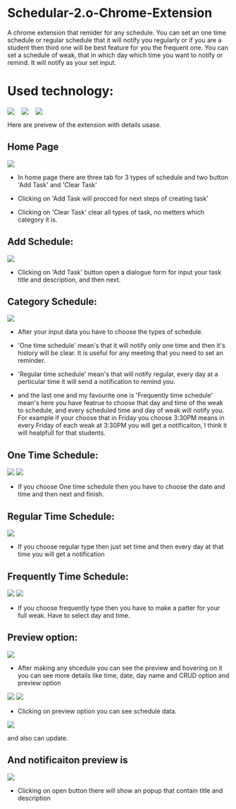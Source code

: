 # Schedular-2.o-Chrome-Extension

A chrome extension that remider for any schedule. You can set an one time schedule or regular schedule that it will notify you regularly or if you are a student then third one will be best feature for you the frequent one. You can set a schedule of weak, that in which day which time you want to notify or remind. It will notify as your set input.

<h1>Used technology:</h1>
<p>
  <span>
    <img src="https://skillicons.dev/icons?i=html" align="center">
  </span>
  &nbsp;&nbsp;
  <span>
    <img src="https://skillicons.dev/icons?i=css" align="center">
  </span>
   &nbsp;&nbsp;
  <span>
    <img src="https://skillicons.dev/icons?i=js" align="center">
  </span>
   &nbsp;&nbsp;
</p

Here are preivew of the extension with details usase.

## Home Page
  <img src="https://raw.githubusercontent.com/developerHub01/Schedular-2.o-Chrome-Extension/main/PreviewImages/home.png">

  - In home page there are three tab for 3 types of schedule and two button 'Add Task' and 'Clear Task'

  - Clicking on 'Add Task will procced for next steps of creating task'

  - Clicking on 'Clear Task' clear all types of task, no metters which category it is.

## Add Schedule:
  <img src="https://raw.githubusercontent.com/developerHub01/Schedular-2.o-Chrome-Extension/main/PreviewImages/add.png">

  - Clicking on 'Add Task' button open a dialogue form for input your task title and description, and then next.

## Category Schedule:
  <img src="https://raw.githubusercontent.com/developerHub01/Schedular-2.o-Chrome-Extension/main/PreviewImages/category.png">

  - After your input data you have to choose the types of schedule. 

  - 'One time schedule' mean's that it will notify only one time and then it's history will be clear. It is useful for any meeting that you need to set an reminder.
  
  - 'Regular time schedule' mean's that will notify regular, every day at a perticular time it will send a notification to remind you.

  - and the last one and my favourite one is 'Frequently time schedule' mean's here you have featrue to choose that day and time of the weak to schedule, and every scheduled time and day of weak will notify you. For example if your choose that in Friday you choose 3:30PM means in every Friday of each weak at 3:30PM you will get a notificaiton, I think it will healpfull for that students.


## One Time Schedule:
  <img src="https://raw.githubusercontent.com/developerHub01/Schedular-2.o-Chrome-Extension/main/PreviewImages/one-time-1.png">
  <img src="https://raw.githubusercontent.com/developerHub01/Schedular-2.o-Chrome-Extension/main/PreviewImages/one-time-2.png">

  - If you choose One time schedule then you have to choose the date and time and then next and finish.

  
## Regular Time Schedule:
  <img src="https://raw.githubusercontent.com/developerHub01/Schedular-2.o-Chrome-Extension/main/PreviewImages/regular.png">

  - If you choose regular type then just set time and then every day at that time you will get a notification

## Frequently Time Schedule:
  <img src="https://raw.githubusercontent.com/developerHub01/Schedular-2.o-Chrome-Extension/main/PreviewImages/frequently-1.png">
  <img src="https://raw.githubusercontent.com/developerHub01/Schedular-2.o-Chrome-Extension/main/PreviewImages/frequently-2.png">

  - If you choose frequently type then you have to make a patter for your full weak. Have to select day and time.


## Preview option:
  <img src="https://raw.githubusercontent.com/developerHub01/Schedular-2.o-Chrome-Extension/main/PreviewImages/preview-option.png">

  - After making any shcedule you can see the preview and hovering on it you can see more details like time, date, day name and CRUD option and preview option 

  <img src="https://raw.githubusercontent.com/developerHub01/Schedular-2.o-Chrome-Extension/main/PreviewImages/preview-schedule.png">

  <img src="https://raw.githubusercontent.com/developerHub01/Schedular-2.o-Chrome-Extension/main/PreviewImages/preview-time-and-crud.png">

  - Clicking on preview option you can see schedule data.

  <img src="https://raw.githubusercontent.com/developerHub01/Schedular-2.o-Chrome-Extension/main/PreviewImages/preview-schedule.png">

  and also can update.

## And notificaiton preview is 
 <img src="https://raw.githubusercontent.com/developerHub01/Schedular-2.o-Chrome-Extension/main/PreviewImages/notification-preview.png">

 - Clicking on open button there will show an popup that contain title and description

 